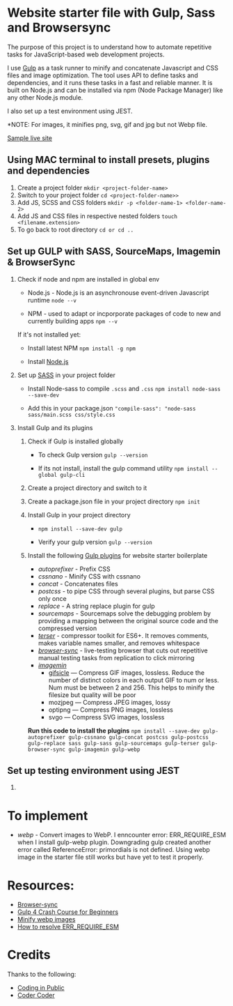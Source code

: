 # Website starter file with Gulp, Sass and Browsersync

The purpose of this project is to understand how to automate repetitive tasks for JavaScript-based web development projects.

I use [Gulp](https://gulpjs.com/) as a task runner to minify and concatenate Javascript and CSS files and image optimization. The tool uses API to define tasks and dependencies, and it runs these tasks in a fast and reliable manner. It is built on Node.js and can be installed via npm (Node Package Manager) like any other Node.js module.

I also set up a test environment using JEST.

\*NOTE: For images, it minifies png, svg, gif and jpg but not Webp file.

[Sample live site](https://comforting-manatee-0abf78.netlify.app/)

## Using MAC terminal to install presets, plugins and dependencies

1. Create a project folder
   `mkdir <project-folder-name>`
2. Switch to your project folder
   `cd <project-folder-name>>`
3. Add JS, SCSS and CSS folders
   `mkdir -p <folder-name-1> <folder-name-2>`
4. Add JS and CSS files in respective nested folders
   `touch <filename.extension>`
5. To go back to root directory
   `cd or cd ..`

## Set up GULP with SASS, SourceMaps, Imagemin & BrowserSync

1. Check if node and npm are installed in global env

   - Node.js - Node.js is an asynchronouse event-driven Javascript runtime
     `node --v`

   - NPM - used to adapt or incporporate packages of code to new and currently building apps
     `npm --v`

   If it's not installed yet:

   - Install latest NPM
     `npm install -g npm`

   - Install [Node.js](https://nodejs.org/en/download)

2. Set up [SASS](https://sass-lang.com/) in your project folder

   - Install Node-sass to compile `.scss` and `.css`
     `npm install node-sass --save-dev`

   - Add this in your package.json
     `"compile-sass": "node-sass sass/main.scss css/style.css`

3. Install Gulp and its plugins

   1. Check if Gulp is installed globally

      - To check Gulp version
        `gulp --version`

      - If its not install, install the gulp command utility
        `npm install --global gulp-cli`

   2. Create a project directory and switch to it

   3. Create a package.json file in your project directory
      `npm init`

   4. Install Gulp in your project directory

      - `npm install --save-dev gulp`

      - Verify your gulp version
        `gulp --version`

   5. Install the following [Gulp plugins](https://gulpjs.com/plugins) for website starter boilerplate

      - _autoprefixer_ - Prefix CSS
      - _cssnano_ - Minify CSS with cssnano
      - _concat_ - Concatenates files
      - _postcss_ - to pipe CSS through several plugins, but parse CSS only once
      - _replace_ - A string replace plugin for gulp
      - _sourcemaps_ - Sourcemaps solve the debugging problem by providing a mapping between the original source code and the compressed version
      - [_terser_](https://terser.org/) - compressor toolkit for ES6+. It removes comments, makes variable names smaller, and removes whitespace
      - [_browser-sync_](https://browsersync.io/) - live-testing browser that cuts out repetitive manual testing tasks from replication to click mirroring
      - [_imagemin_](https://www.npmjs.com/package/gulp-imagemin)
        - [gifsicle](https://www.npmjs.com/package/imagemin-gifsicle) — Compress GIF images, lossless. Reduce the number of distinct colors in each output GIF to num or less. Num must be between 2 and 256. This helps to minify the filesize but quality will be poor
        - mozjpeg — Compress JPEG images, lossy
        - optipng — Compress PNG images, lossless
        - svgo — Compress SVG images, lossless

      **Run this code to install the plugins**
      `npm install --save-dev gulp-autoprefixer gulp-cssnano gulp-concat postcss gulp-postcss gulp-replace sass gulp-sass gulp-sourcemaps gulp-terser gulp-browser-sync gulp-imagemin gulp-webp`

## Set up testing environment using JEST

1.

# To implement

- _webp_ - Convert images to WebP. I enncounter error: ERR_REQUIRE_ESM when I install gulp-webp plugin. Downgrading gulp created another error called ReferenceError: primordials is not defined. Using webp image in the starter file still works but have yet to test it properly.

# Resources:

- [Browser-sync](https://youtu.be/q0E1hbcj-NI)
- [Gulp 4 Crash Course for Beginners](https://youtu.be/-lG0kDeuSJk)
- [Minify webp images](https://www.youtube.com/watch?v=ubHwScDfRQA&t=958s)
- [How to resolve ERR_REQUIRE_ESM](https://stackoverflow.com/questions/69862766/getting-error-err-require-esm-while-running-gulp-command)

# Credits

Thanks to the following:

- [Coding in Public](https://www.youtube.com/@CodinginPublic)
- [Coder Coder](https://www.youtube.com/@TheCoderCoder)
